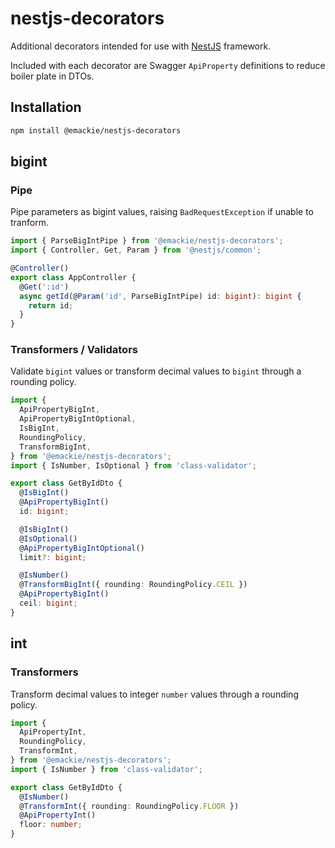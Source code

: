 # nestjs-decorators

Additional decorators intended for use with [NestJS](https://nestjs.com/) framework.

Included with each decorator are Swagger `ApiProperty` definitions to reduce boiler plate in DTOs.

## Installation

```sh
npm install @emackie/nestjs-decorators
```

## bigint

### Pipe

Pipe parameters as bigint values, raising `BadRequestException` if unable to tranform.

```typescript
import { ParseBigIntPipe } from '@emackie/nestjs-decorators';
import { Controller, Get, Param } from '@nestjs/common';

@Controller()
export class AppController {
  @Get(':id')
  async getId(@Param('id', ParseBigIntPipe) id: bigint): bigint {
    return id;
  }
}
```

### Transformers / Validators

Validate `bigint` values or transform decimal values to `bigint` through a rounding policy.

```typescript
import {
  ApiPropertyBigInt,
  ApiPropertyBigIntOptional,
  IsBigInt,
  RoundingPolicy,
  TransformBigInt,
} from '@emackie/nestjs-decorators';
import { IsNumber, IsOptional } from 'class-validator';

export class GetByIdDto {
  @IsBigInt()
  @ApiPropertyBigInt()
  id: bigint;

  @IsBigInt()
  @IsOptional()
  @ApiPropertyBigIntOptional()
  limit?: bigint;

  @IsNumber()
  @TransformBigInt({ rounding: RoundingPolicy.CEIL })
  @ApiPropertyBigInt()
  ceil: bigint;
}
```

## int

### Transformers

Transform decimal values to integer `number` values through a rounding policy.

```typescript
import {
  ApiPropertyInt,
  RoundingPolicy,
  TransformInt,
} from '@emackie/nestjs-decorators';
import { IsNumber } from 'class-validator';

export class GetByIdDto {
  @IsNumber()
  @TransformInt({ rounding: RoundingPolicy.FLOOR })
  @ApiPropertyInt()
  floor: number;
}
```
